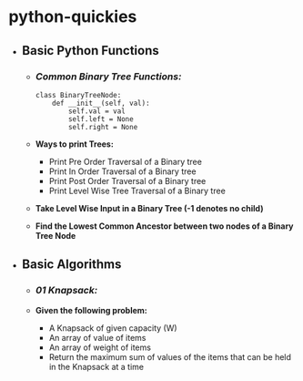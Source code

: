 # python-quickies
* ## Basic Python Functions

  * ### *Common Binary Tree Functions:*

    ```
    class BinaryTreeNode:
        def __init__(self, val):
            self.val = val
            self.left = None
            self.right = None
    ```

  * **Ways to print Trees:**
    * Print Pre Order Traversal of a Binary tree
    * Print In Order Traversal of a Binary tree
    * Print Post Order Traversal of a Binary tree
    * Print Level Wise Tree Traversal of a Binary tree

  * **Take Level Wise Input in a Binary Tree (-1 denotes no child)**  
  * **Find the Lowest Common Ancestor between two nodes of a Binary Tree Node**


* ## Basic Algorithms

  * ### *01 Knapsack:*

  * **Given the following problem:**
    * A Knapsack of given capacity (W)
    * An array of value of items
    * An array of weight of items
    * Return the maximum sum of values of the items that can be held in the Knapsack at a time
